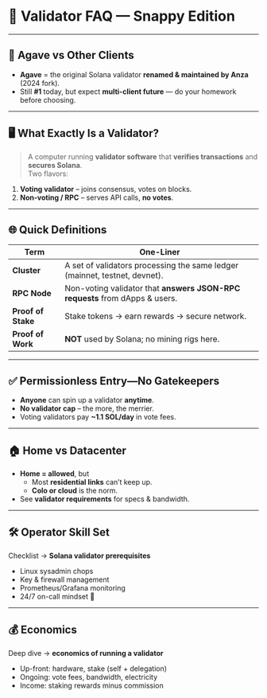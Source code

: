 # 🧩 Validator FAQ — Snappy Edition

---

## 🌵 **Agave** vs Other Clients  
- **Agave** = the original Solana validator **renamed & maintained by Anza** (2024 fork).  
- Still **#1** today, but expect **multi-client future** — do your homework before choosing.

---

## 🖥️ What Exactly Is a Validator?  
> A computer running **validator software** that **verifies transactions** and **secures Solana**.  
Two flavors:  
1. **Voting validator** – joins consensus, votes on blocks.  
2. **Non-voting / RPC** – serves API calls, **no votes**.

---

## 🌐 Quick Definitions  
| Term | One-Liner |
|------|-----------|
| **Cluster** | A set of validators processing the same ledger (mainnet, testnet, devnet). |
| **RPC Node** | Non-voting validator that **answers JSON-RPC requests** from dApps & users. |
| **Proof of Stake** | Stake tokens → earn rewards → secure network. |
| **Proof of Work** | **NOT** used by Solana; no mining rigs here. |

---

## ✅ Permissionless Entry—No Gatekeepers  
- **Anyone** can spin up a validator **anytime**.  
- **No validator cap** – the more, the merrier.  
- Voting validators pay **~1.1 SOL/day** in vote fees.

---

## 🏠 Home vs Datacenter  
- **Home = allowed**, but  
  - Most **residential links** can’t keep up.  
  - **Colo or cloud** is the norm.  
- See **validator requirements** for specs & bandwidth.

---

## 🛠️ Operator Skill Set  
Checklist → **Solana validator prerequisites**  
- Linux sysadmin chops  
- Key & firewall management  
- Prometheus/Grafana monitoring  
- 24/7 on-call mindset 🚨

---

## 💰 Economics  
Deep dive → **economics of running a validator**  
- Up-front: hardware, stake (self + delegation)  
- Ongoing: vote fees, bandwidth, electricity  
- Income: staking rewards minus commission